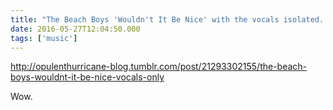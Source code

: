 ```yaml
---
title: "The Beach Boys 'Wouldn't It Be Nice' with the vocals isolated..."
date: 2016-05-27T12:04:50.000
tags: ['music']
---
```


http://opulenthurricane-blog.tumblr.com/post/21293302155/the-beach-boys-wouldnt-it-be-nice-vocals-only

Wow.
